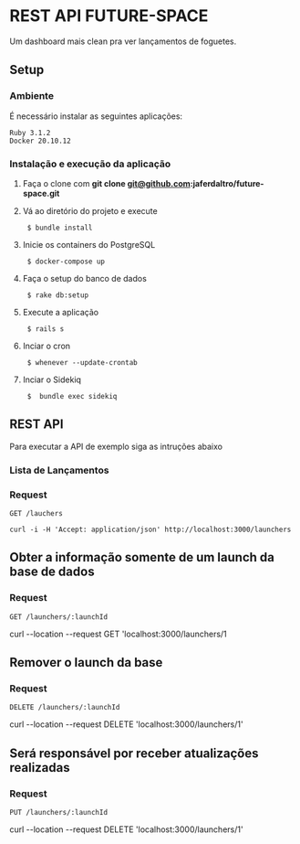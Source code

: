# REST API FUTURE-SPACE

Um dashboard mais clean pra ver lançamentos de foguetes.

## Setup

### Ambiente
É necessário instalar as seguintes aplicações:

    Ruby 3.1.2
    Docker 20.10.12

### Instalação e execução da aplicação

1. Faça o clone com **git clone git@github.com:jaferdaltro/future-space.git**

2. Vá ao diretório do projeto e execute

        $ bundle install


3. Inicie os containers do PostgreSQL

        $ docker-compose up


4. Faça o setup do banco de dados

        $ rake db:setup

5. Execute a aplicação

        $ rails s

6. Inciar o cron

        $ whenever --update-crontab

7. Inciar o Sidekiq

        $  bundle exec sidekiq

## REST API

Para executar a API de exemplo siga as intruções abaixo

### Lista de Lançamentos

### Request

`GET /lauchers`

    curl -i -H 'Accept: application/json' http://localhost:3000/launchers

## Obter a informação somente de um launch da base de dados

### Request

`GET /launchers/:launchId`

  curl --location --request GET 'localhost:3000/launchers/1

## Remover o launch da base

### Request

`DELETE /launchers/:launchId`

curl --location --request DELETE 'localhost:3000/launchers/1'
## Será responsável por receber atualizações realizadas

### Request

`PUT /launchers/:launchId`

curl --location --request DELETE 'localhost:3000/launchers/1'




